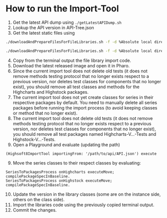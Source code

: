 # How to run the Import-Tool

1. Get the latest API dump using `./getLatestAPIDump.sh`
2. Lookup the API version in API-Tree.json
3. Get the latest static files using
```bash
./downloadAndPrepareFilesForFileLibraries.sh -f -d %Absolute local directory% -p Highcharts -v %API Version%
```
```bash
./downloadAndPrepareFilesForFileLibraries.sh -f -d %Absolute local directory% -p ighcharts-Stock -v %API Version%
```
4. Copy from the terminal output the file library import code.
5. Download the latest released image and open it in Pharo.
6. Since the current import tool does not delete
 old tests (it does not remove methods testing protocol
  that no longer exists respect to a previous version,
  nor deletes test classes for components that no longer exist),
   you should remove all test classes and methods for the
   Highcharts and Highstock packages.
6. The current import tool does not yet create classes for series in their respective packages by default. You need to manually delete all series packages before running the import process (to avoid keeping classes or method that no longer exist).
7. The current import tool does not delete old tests (it does not remove methods testing protocol that no longer exists respect to a previous version, nor deletes test classes for components that no longer exist), you should remove all test packages named Highcharts-V...-Tests and Highstock-V...-Tests.
8. Open a Playground and evaluate (updating the path)
```smalltalk
(Highsoft8ImportTool importingFrom: '/path/to/api/API.json') execute
```
9. Move the series classes to their respect classes by evaluating:
```smalltalk
SeriesToPackagesProcess onHighcharts executeMove; compilePackageSpecInBaseline.
SeriesToPackagesProcess onHighstock executeMove; compilePackageSpecInBaseline.
```
10. Update the version in the library classes (some are on the instance side, others on the class side).
11. Import the libraries code using the previously copied terminal output.
12. Commit the changes.
